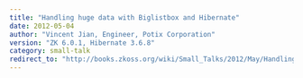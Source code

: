 ```yaml
---
title: "Handling huge data with Biglistbox and Hibernate"
date: 2012-05-04
author: "Vincent Jian, Engineer, Potix Corporation"
version: "ZK 6.0.1, Hibernate 3.6.8"
category: small-talk
redirect_to: "http://books.zkoss.org/wiki/Small_Talks/2012/May/Handling_huge_data_with_Biglistbox_and_Hibernate"
---
```

